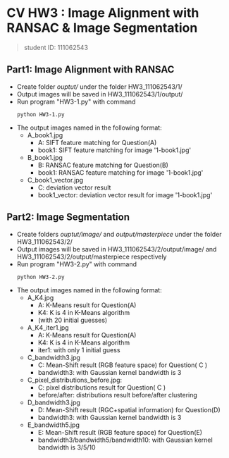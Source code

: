 # CV HW3 : Image Alignment with RANSAC & Image Segmentation
> student ID: 111062543

## Part1: Image Alignment with RANSAC
* Create folder *ouptut/* under the folder HW3_111062543/1/
* Output images will be saved in HW3_111062543/1/output/
* Run program "HW3-1.py" with command
    ```
    python HW3-1.py
    ```
* The output images named in the following format:
    * A_book1.jpg
        * A: SIFT feature matching for Question(A)
        * book1: SIFT feature matching for image '1-book1.jpg'
    * B_book1.jpg
        * B: RANSAC feature matching for Question(B)
        * book1: RANSAC feature matching for image '1-book1.jpg'
    * C_book1_vector.jpg
        * C: deviation vector result
        * book1_vector: deviation vector result for image '1-book1.jpg'


## Part2: Image Segmentation
* Create folders *ouptut/image/* and *output/masterpiece* under the folder HW3_111062543/2/
* Output images will be saved in HW3_111062543/2/output/image/ and HW3_111062543/2/output/masterpiece respectively
* Run program "HW3-2.py" with command
    ```
    python HW3-2.py
    ```
* The output images named in the following format:
    * A_K4.jpg
        * A: K-Means result for Question(A)
        * K4: K is 4 in K-Means algorithm
        * (with 20 initial guesses)
    * A_K4_iter1.jpg
        * A: K-Means result for Question(A)
        * K4: K is 4 in K-Means algorithm
        * iter1: with only 1 initial guess
    * C_bandwidth3.jpg
        * C: Mean-Shift result (RGB feature space) for Question( C )
        * bandwidth3: with Gaussian kernel bandwidth is 3
    * C_pixel_distributions_before.jpg:
        * C: pixel distributions result for Question( C )
        * before/after: distributions result before/after clustering
    * D_bandwidth3.jpg
        * D: Mean-Shift result (RGC+spatial information) for Question(D)
        * bandwidth3: with Gaussian kernel bandwidth is 3
    * E_bandwidth5.jpg
        * E: Mean-Shift result (RGB feature space) for Question(E)
        * bandwidth3/bandwidth5/bandwidth10: with Gaussian kernel bandwidth is 3/5/10